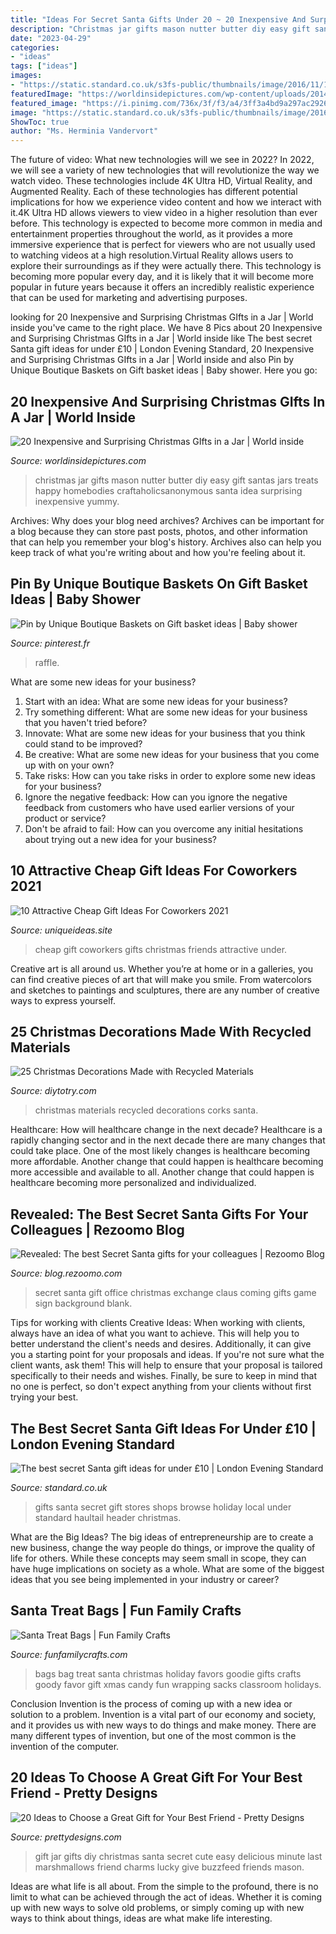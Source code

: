 ```yaml
---
title: "Ideas For Secret Santa Gifts Under 20 ~ 20 Inexpensive And Surprising Christmas Gifts In A Jar"
description: "Christmas jar gifts mason nutter butter diy easy gift santas jars treats happy homebodies craftaholicsanonymous santa idea surprising inexpensive yummy"
date: "2023-04-29"
categories:
- "ideas"
tags: ["ideas"]
images:
- "https://static.standard.co.uk/s3fs-public/thumbnails/image/2016/11/18/17/santa-header.jpg"
featuredImage: "https://worldinsidepictures.com/wp-content/uploads/2014/12/71-764x1024.jpg"
featured_image: "https://i.pinimg.com/736x/3f/f3/a4/3ff3a4bd9a297ac29260c3ef51945c4c.jpg"
image: "https://static.standard.co.uk/s3fs-public/thumbnails/image/2016/11/18/17/santa-header.jpg"
ShowToc: true
author: "Ms. Herminia Vandervort"
---
```



The future of video: What new technologies will we see in 2022?
In 2022, we will see a variety of new technologies that will revolutionize the way we watch video. These technologies include 4K Ultra HD, Virtual Reality, and Augmented Reality. Each of these technologies has different potential implications for how we experience video content and how we interact with it.4K Ultra HD allows viewers to view video in a higher resolution than ever before. This technology is expected to become more common in media and entertainment properties throughout the world, as it provides a more immersive experience that is perfect for viewers who are not usually used to watching videos at a high resolution.Virtual Reality allows users to explore their surroundings as if they were actually there. This technology is becoming more popular every day, and it is likely that it will become more popular in future years because it offers an incredibly realistic experience that can be used for marketing and advertising purposes.

	

		
looking for 20 Inexpensive and Surprising Christmas GIfts in a Jar | World inside you've came to the right place. We have 8 Pics about 20 Inexpensive and Surprising Christmas GIfts in a Jar | World inside like The best secret Santa gift ideas for under £10 | London Evening Standard, 20 Inexpensive and Surprising Christmas GIfts in a Jar | World inside and also Pin by Unique Boutique Baskets on Gift basket ideas | Baby shower. Here you go:
		
    
## 20 Inexpensive And Surprising Christmas GIfts In A Jar | World Inside

<img loading=lazy src="https://worldinsidepictures.com/wp-content/uploads/2014/12/71-764x1024.jpg" onerror="this.onerror=null;this.src='https://tse1.mm.bing.net/th?id=OIP.2cFn4jL_L2Uhq_bLn5LOqAHaJ7&amp;pid=15.1';" alt="20 Inexpensive and Surprising Christmas GIfts in a Jar | World inside">

_Source: worldinsidepictures.com_

>christmas jar gifts mason nutter butter diy easy gift santas jars treats happy homebodies craftaholicsanonymous santa idea surprising inexpensive yummy. 

	

Archives: Why does your blog need archives?
Archives can be important for a blog because they can store past posts, photos, and other information that can help you remember your blog's history. Archives also can help you keep track of what you're writing about and how you're feeling about it.

    
## Pin By Unique Boutique Baskets On Gift Basket Ideas | Baby Shower

<img loading=lazy src="https://i.pinimg.com/736x/3f/f3/a4/3ff3a4bd9a297ac29260c3ef51945c4c.jpg" onerror="this.onerror=null;this.src='https://tse2.mm.bing.net/th?id=OIP.s9-bEiVV663PwsytE2NuKQHaJ3&amp;pid=15.1';" alt="Pin by Unique Boutique Baskets on Gift basket ideas | Baby shower">

_Source: pinterest.fr_

>raffle. 

	

What are some new ideas for your business?
1. Start with an idea: What are some new ideas for your business? 
2. Try something different: What are some new ideas for your business that you haven't tried before? 
3. Innovate: What are some new ideas for your business that you think could stand to be improved? 
4. Be creative: What are some new ideas for your business that you come up with on your own? 
5. Take risks: How can you take risks in order to explore some new ideas for your business? 
6. Ignore the negative feedback: How can you ignore the negative feedback from customers who have used earlier versions of your product or service? 
7. Don't be afraid to fail: How can you overcome any initial hesitations about trying out a new idea for your business?

    
## 10 Attractive Cheap Gift Ideas For Coworkers 2021

<img loading=lazy src="https://www.uniqueideas.site/wp-content/uploads/cheap-gifts-for-roommates-friends-under-10-i-love-christmas-and-1.jpg" onerror="this.onerror=null;this.src='https://tse4.mm.bing.net/th?id=OIP.G159pjnp7yDTIxX2MDr5eQHaJ4&amp;pid=15.1';" alt="10 Attractive Cheap Gift Ideas For Coworkers 2021">

_Source: uniqueideas.site_

>cheap gift coworkers gifts christmas friends attractive under. 

	

Creative art is all around us. Whether you’re at home or in a galleries, you can find creative pieces of art that will make you smile. From watercolors and sketches to paintings and sculptures, there are any number of creative ways to express yourself.

    
## 25 Christmas Decorations Made With Recycled Materials

<img loading=lazy src="http://diytotry.com/wp-content/uploads/2015/11/Santa-Corks.jpg" onerror="this.onerror=null;this.src='https://tse4.mm.bing.net/th?id=OIP.1Uqd8EF2MxD6xpwXVRTy1gHaE7&amp;pid=15.1';" alt="25 Christmas Decorations Made with Recycled Materials">

_Source: diytotry.com_

>christmas materials recycled decorations corks santa. 

	

Healthcare: How will healthcare change in the next decade?
Healthcare is a rapidly changing sector and in the next decade there are many changes that could take place. One of the most likely changes is healthcare becoming more affordable. Another change that could happen is healthcare becoming more accessible and available to all. Another change that could happen is healthcare becoming more personalized and individualized.

    
## Revealed: The Best Secret Santa Gifts For Your Colleagues | Rezoomo Blog

<img loading=lazy src="https://blog.rezoomo.com/wp-content/uploads/2018/12/Office-Secret-Santa-What-Are-Workers-Willing-to-Spend-2.jpg" onerror="this.onerror=null;this.src='https://tse3.mm.bing.net/th?id=OIP.u0MOTFHa6wCDMhiDBSccwgHaE7&amp;pid=15.1';" alt="Revealed: The best Secret Santa gifts for your colleagues | Rezoomo Blog">

_Source: blog.rezoomo.com_

>secret santa gift office christmas exchange claus coming gifts game sign background blank. 

	

Tips for working with clients
Creative Ideas: When working with clients, always have an idea of what you want to achieve. This will help you to better understand the client's needs and desires. Additionally, it can give you a starting point for your proposals and ideas. If you're not sure what the client wants, ask them! This will help to ensure that your proposal is tailored specifically to their needs and wishes. Finally, be sure to keep in mind that no one is perfect, so don't expect anything from your clients without first trying your best.

    
## The Best Secret Santa Gift Ideas For Under £10 | London Evening Standard

<img loading=lazy src="https://static.standard.co.uk/s3fs-public/thumbnails/image/2016/11/18/17/santa-header.jpg" onerror="this.onerror=null;this.src='https://tse3.mm.bing.net/th?id=OIP.FNjlIo5q5kL9ZtttypKe2gHaE8&amp;pid=15.1';" alt="The best secret Santa gift ideas for under £10 | London Evening Standard">

_Source: standard.co.uk_

>gifts santa secret gift stores shops browse holiday local under standard haultail header christmas. 

	

What are the Big Ideas?
The big ideas of entrepreneurship are to create a new business, change the way people do things, or improve the quality of life for others. While these concepts may seem small in scope, they can have huge implications on society as a whole. What are some of the biggest ideas that you see being implemented in your industry or career?

    
## Santa Treat Bags | Fun Family Crafts

<img loading=lazy src="https://funfamilycrafts.com/wp-content/uploads/2011/12/Santabagwithcandy.jpg" onerror="this.onerror=null;this.src='https://tse4.mm.bing.net/th?id=OIP.0kl5Bm_GGQ4vTVxlO6rBRgEsDh&amp;pid=15.1';" alt="Santa Treat Bags | Fun Family Crafts">

_Source: funfamilycrafts.com_

>bags bag treat santa christmas holiday favors goodie gifts crafts goody favor gift xmas candy fun wrapping sacks classroom holidays. 

	

Conclusion
Invention is the process of coming up with a new idea or solution to a problem. Invention is a vital part of our economy and society, and it provides us with new ways to do things and make money. There are many different types of invention, but one of the most common is the invention of the computer.

    
## 20 Ideas To Choose A Great Gift For Your Best Friend - Pretty Designs

<img loading=lazy src="http://www.prettydesigns.com/wp-content/uploads/2015/12/Delicious-Food-Gift.jpg" onerror="this.onerror=null;this.src='https://tse3.mm.bing.net/th?id=OIP.3oM5_T5GA24arNQQFK1XUgHaK7&amp;pid=15.1';" alt="20 Ideas to Choose a Great Gift for Your Best Friend - Pretty Designs">

_Source: prettydesigns.com_

>gift jar gifts diy christmas santa secret cute easy delicious minute last marshmallows friend charms lucky give buzzfeed friends mason. 

	

Ideas are what life is all about. From the simple to the profound, there is no limit to what can be achieved through the act of ideas. Whether it is coming up with new ways to solve old problems, or simply coming up with new ways to think about things, ideas are what make life interesting.

